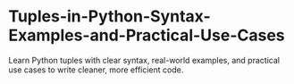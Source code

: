 # Tuples-in-Python-Syntax-Examples-and-Practical-Use-Cases
Learn Python tuples with clear syntax, real-world examples, and practical use cases to write cleaner, more efficient code.
